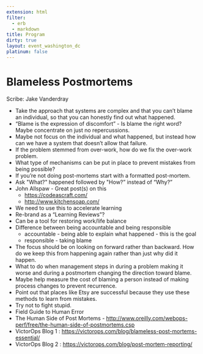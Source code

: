 ```yaml
---
extension: html
filter:
  - erb
  - markdown
title: Program
dirty: true
layout: event_washington_dc
platinum: false
---
```


# Blameless Postmortems

Scribe: Jake Vanderdray

* Take the approach that systems are complex and that you can’t blame an individual, so that you can honestly find out what happened.
* “Blame is the expression of discomfort” - Is blame the right word? Maybe concentrate on just no repercussions.
* Maybe not focus on the individual and what happened, but instead how can we have a system that doesn’t allow that failure.
* If the problem stemmed from over-work, how do we fix the over-work problem.
* What type of mechanisms can be put in place to prevent mistakes from being possible?
* If you’re not doing post-mortems start with a formatted post-mortem.
* Ask "What?" happened followed by "How?” instead of “Why?”
* John Allspaw - Great post(s) on this
  * https://codeascraft.com/
  * http://www.kitchensoap.com/
* We need to use this to accelerate learning
* Re-brand as a “Learning Reviews”?
* Can be a tool for restoring work/life balance
* Difference between being accountable and being responsible
  * accountable - being able to explain what happened - this is the goal
  * responsible - taking blame
* The focus should be on looking on forward rather than backward.  How do we keep this from happening again rather than just why did it happen.
* What to do when management steps in during a problem making it worse and during a postmortem changing the direction toward blame.
* Maybe help measure the cost of blaming a person instead of making process changes to prevent recurrence.
* Point out that places like Etsy are successful because they use these methods to learn from mistakes.
* Try not to fight stupid.
* Field Guide to Human Error
* The Human Side of Post Mortems - http://www.oreilly.com/webops-perf/free/the-human-side-of-postmortems.csp
* VictorOps Blog 1 : https://victorops.com/blog/blameless-post-mortems-essential/
* VictorOps Blog 2 : https://victorops.com/blog/post-mortem-reporting/

